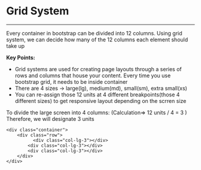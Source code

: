 # Grid System

<hr>
Every container in bootstrap can be divided into 12 columns. Using grid system, we can decide how many of the 12 columns each element should take up
<br>

<strong>Key Points: </strong>
<ul>
  <li>Grid systems are used for creating page layouts through a series of rows and columns that house your content. Every time you use bootstrap grid, it needs to be inside container</li>
  <li>There are 4 sizes ->  large(lg), medium(md), small(sm), extra small(xs)</li>
  <li>You can re-assign those 12 units at 4 different breakpoints(those 4 different sizes) to get responsive layout depending on the scrren size </li>
</ul>


To divide the large screen into 4 columns: (Calculation=> 12 units / 4 = 3 )
Therefore, we will designate 3 units

```
<div class="container">
    <div class="row">
	      <div class="col-lg-3"></div>
        <div class="col-lg-3"></div>
        <div class="col-lg-3"></div>
    </div>
</div>
```
